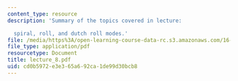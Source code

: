 ```yaml
---
content_type: resource
description: 'Summary of the topics covered in lecture:

  spiral, roll, and dutch roll modes.'
file: /media/https%3A/open-learning-course-data-rc.s3.amazonaws.com/16-333-aircraft-stability-and-control-fall-2004/cd0b5972e3e365a692ca1de99d30bcb8_lecture_8.pdf
file_type: application/pdf
resourcetype: Document
title: lecture_8.pdf
uid: cd0b5972-e3e3-65a6-92ca-1de99d30bcb8
---
```

